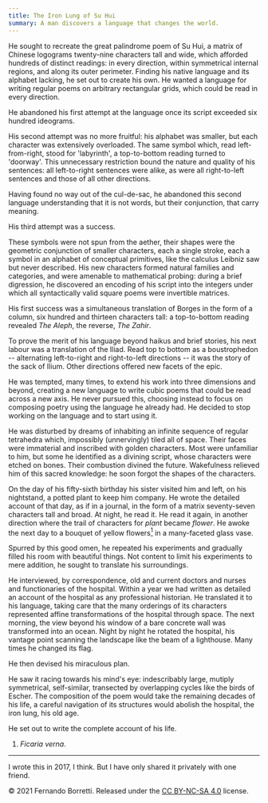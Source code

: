 ```yaml
---
title: The Iron Lung of Su Hui
summary: A man discovers a language that changes the world.
---
```


He sought to recreate the great palindrome poem of Su Hui, a matrix of Chinese
logograms twenty-nine characters tall and wide, which afforded hundreds of
distinct readings: in every direction, within symmetrical internal regions, and
along its outer perimeter. Finding his native language and its alphabet lacking,
he set out to create his own. He wanted a language for writing regular poems on
arbitrary rectangular grids, which could be read in every direction.

He abandoned his first attempt at the language once its script exceeded six
hundred ideograms.

His second attempt was no more fruitful: his alphabet was smaller, but each
character was extensively overloaded. The same symbol which, read
left-from-right, stood for 'labyrinth', a top-to-bottom reading turned to
'doorway'. This unnecessary restriction bound the nature and quality of his
sentences: all left-to-right sentences were alike, as were all right-to-left
sentences and those of all other directions.

Having found no way out of the cul-de-sac, he abandoned this second language
understanding that it is not words, but their conjunction, that carry meaning.

His third attempt was a success.

These symbols were not spun from the aether, their shapes were the geometric
conjunction of smaller characters, each a single stroke, each a symbol in an
alphabet of conceptual primitives, like the calculus Leibniz saw but never
described. His new characters formed natural families and categories, and were
amenable to mathematical probing: during a brief digression, he discovered an
encoding of his script into the integers under which all syntactically valid
square poems were invertible matrices.

His first success was a simultaneous translation of Borges in the form of a
column, six hundred and thirteen characters tall: a top-to-bottom reading
revealed _The Aleph_, the reverse, _The Zahir_.

To prove the merit of his language beyond haikus and brief stories, his next
labour was a translation of the Iliad. Read top to bottom as a boustrophedon --
alternating left-to-right and right-to-left directions -- it was the story of
the sack of Ilium. Other directions offered new facets of the epic.

He was tempted, many times, to extend his work into three dimensions and beyond,
creating a new language to write cubic poems that could be read across a new
axis. He never pursued this, choosing instead to focus on composing poetry using
the language he already had. He decided to stop working on the language and to
start using it.

He was disturbed by dreams of inhabiting an infinite sequence of regular
tetrahedra which, impossibly (unnervingly) tiled all of space. Their faces were
immaterial and inscribed with golden characters. Most were unfamiliar to him,
but some he identified as a divining script, whose characters were etched on
bones. Their combustion divined the future. Wakefulness relieved him of this
sacred knowledge: he soon forgot the shapes of the characters.

On the day of his fifty-sixth birthday his sister visited him and left, on his
nightstand, a potted plant to keep him company. He wrote the detailed account of
that day, as if in a journal, in the form of a matrix seventy-seven characters
tall and broad. At night, he read it. He read it again, in another direction
where the trail of characters for _plant_ became _flower_. He awoke the next day
to a bouquet of yellow flowers[<sup>1</sup>](#foot) in a many-faceted glass vase.

Spurred by this good omen, he repeated his experiments and gradually filled his
room with beautiful things. Not content to limit his experiments to mere
addition, he sought to translate his surroundings.

He interviewed, by correspondence, old and current doctors and nurses and
functionaries of the hospital. Within a year we had written as detailed an
account of the hospital as any professional historian. He translated it to his
language, taking care that the many orderings of its characters represented
affine transformations of the hospital through space. The next morning, the view
beyond his window of a bare concrete wall was transformed into an ocean. Night
by night he rotated the hospital, his vantage point scanning the landscape like
the beam of a lighthouse. Many times he changed its flag.

He then devised his miraculous plan.

He saw it racing towards his mind's eye: indescribably large, mutiply
symmetrical, self-similar, transected by overlapping cycles like the birds of
Escher. The composition of the poem would take the remaining decades of his
life, a careful navigation of its structures would abolish the hospital, the
iron lung, his old age.

He set out to write the complete account of his life.

1. <a id="foot"> _Ficaria verna_.

---

I wrote this in 2017, I think. But I have only shared it privately with one friend.

© 2021 Fernando Borretti. Released under the [CC BY-NC-SA 4.0][license] license.

[license]: https://creativecommons.org/licenses/by-nc-sa/4.0/
